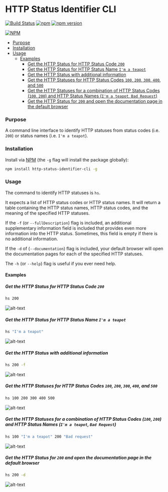 # HTTP Status Identifier CLI

[![Build Status](https://travis-ci.org/jaebradley/http-status-identifier-cli.svg?branch=master)](https://travis-ci.org/jaebradley/http-status-identifier-cli)
[![npm](https://img.shields.io/npm/dt/http-status-identifier-cli.svg)](https://www.npmjs.com/package/http-status-identifier-cli)
[![npm version](https://badge.fury.io/js/http-status-identifier-cli.svg)](https://badge.fury.io/js/http-status-identifier-cli)

[![NPM](https://nodei.co/npm/http-status-identifier-cli.png?downloads=true&downloadRank=true&stars=true)](https://nodei.co/npm/http-status-identifier-cli/)

* [Purpose](https://github.com/jaebradley/http-status-identifier-cli#purpose)
* [Installation](https://github.com/jaebradley/http-status-identifier-cli#installation)
* [Usage](https://github.com/jaebradley/http-status-identifier-cli#usage)
  * [Examples](https://github.com/jaebradley/http-status-identifier-cli#examples)
    * [Get the HTTP Status for HTTP Status Code `200`](https://github.com/jaebradley/http-status-identifier-cli#get-the-http-status-for-http-status-code-200)
    * [Get the HTTP Status for HTTP Status Name `I'm a teapot`](https://github.com/jaebradley/http-status-identifier-cli#get-the-http-status-for-http-status-name-im-a-teapot)
    * [Get the HTTP Status with additional information](https://github.com/jaebradley/http-status-identifier-cli#get-the-http-status-with-additional-information)
    * [Get the HTTP Statuses for HTTP Status Codes `100`, `200`, `300`, `400`, and `500`](https://github.com/jaebradley/http-status-identifier-cli#get-the-http-statuses-for-http-status-codes-100-200-300-400-and-500)
    * [Get the HTTP Statuses for a combination of HTTP Status Codes (`100`, `200`) and HTTP Status Names (`I'm a teapot`, `Bad Request`)](https://github.com/jaebradley/http-status-identifier-cli#get-the-http-statuses-for-a-combination-of-http-status-codes-100-200-and-http-status-names-im-a-teapot-bad-request)
    * [Get the HTTP Status for `200` and open the documentation page in the default browser](https://github.com/jaebradley/http-status-identifier-cli#get-the-http-status-for-200-and-open-the-documentation-page-in-the-default-browser)

### Purpose

A command line interface to identify HTTP statuses from status codes (i.e. `200`) or status names (i.e. `I'm a teapot`).

### Installation

Install via [NPM](https://www.npmjs.com/package/http-status-identifier-cli) (the `-g` flag will install the package globally):

```bash
npm install http-status-identifier-cli -g
```

### Usage

The command to identify HTTP statuses is `hs`.

It expects a list of HTTP status codes or HTTP status names. It will return a table containing the HTTP status names, HTTP status codes, and the meaning of the specified HTTP statuses.

If the `-f` (or `--fullDescription`) flag is included, an additional supplementary information field is included that provides even more information into the HTTP status. Sometimes, this field is empty if there is no additional information.

If the `-d` of (`--documentation`) flag is included, your default browser will open the documentation pages for each of the specified HTTP statuses.

The `-h` (or `--help`) flag is useful if you ever need help.

#### Examples

##### Get the HTTP Status for HTTP Status Code `200`

```bash
hs 200
```

![alt-text](http://i.imgur.com/oGp1DmO.png)

##### Get the HTTP Status for HTTP Status Name `I'm a teapot`

```bash
hs "I'm a teapot"
```

![alt-text](http://imgur.com/OvW3puw.png)

##### Get the HTTP Status with additional information

```bash
hs 200 -f
```

![alt-text](http://imgur.com/NQLgt8Q.png)

##### Get the HTTP Statuses for HTTP Status Codes `100`, `200`, `300`, `400`, and `500`

```bash
hs 100 200 300 400 500
```

![alt-text](http://imgur.com/nz9mqED.png)

##### Get the HTTP Statuses for a combination of HTTP Status Codes (`100`, `200`) and HTTP Status Names (`I'm a teapot`, `Bad Request`)

```bash
hs 100 "I'm a teapot" 200 "Bad request"
```

![alt-text](http://imgur.com/T343ywr.png)

##### Get the HTTP Status for `200` and open the documentation page in the default browser

```bash
hs 200 -d
```

![alt-text](http://g.recordit.co/e1QvGJZSJ4.gif)
